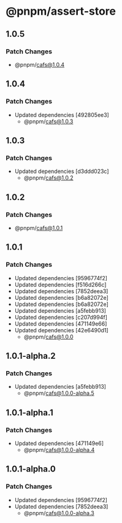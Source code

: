 # @pnpm/assert-store

## 1.0.5

### Patch Changes

- @pnpm/cafs@1.0.4

## 1.0.4

### Patch Changes

- Updated dependencies [492805ee3]
  - @pnpm/cafs@1.0.3

## 1.0.3

### Patch Changes

- Updated dependencies [d3ddd023c]
  - @pnpm/cafs@1.0.2

## 1.0.2

### Patch Changes

- @pnpm/cafs@1.0.1

## 1.0.1

### Patch Changes

- Updated dependencies [9596774f2]
- Updated dependencies [f516d266c]
- Updated dependencies [7852deea3]
- Updated dependencies [b6a82072e]
- Updated dependencies [b6a82072e]
- Updated dependencies [a5febb913]
- Updated dependencies [c207d994f]
- Updated dependencies [471149e66]
- Updated dependencies [42e6490d1]
  - @pnpm/cafs@1.0.0

## 1.0.1-alpha.2

### Patch Changes

- Updated dependencies [a5febb913]
  - @pnpm/cafs@1.0.0-alpha.5

## 1.0.1-alpha.1

### Patch Changes

- Updated dependencies [471149e6]
  - @pnpm/cafs@1.0.0-alpha.4

## 1.0.1-alpha.0

### Patch Changes

- Updated dependencies [9596774f2]
- Updated dependencies [7852deea3]
  - @pnpm/cafs@1.0.0-alpha.3
